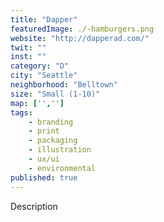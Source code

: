 ```yaml
---
title: "Dapper"
featuredImage: ./-hamburgers.png
website: "http://dapperad.com/"
twit: ""
inst: ""
category: "D"
city: "Seattle"
neighborhood: "Belltown"
size: "Small (1-10)"
map: ['','']
tags:
    - branding
    - print
    - packaging
    - illustration
    - ux/ui
    - environmental
published: true
---
```


Description

